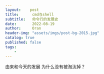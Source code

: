 ```yaml
---
layout:    post
title:      cmd与shell
subtitle:   命令行的发展史
date:       2022-08-19
author:     Oran
header-img: "assets/imgs/post-bg-2015.jpg"
catalog: true
published: false
tags:
    - 
---
```

由来和今天的发展
为什么没有被淘汰掉？